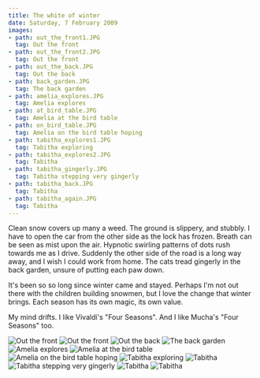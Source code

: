 ```yaml
---
title: The white of winter
date: Saturday, 7 February 2009
images:
- path: out_the_front1.JPG
  tag: Out the front
- path: out_the_front2.JPG
  tag: Out the front
- path: out_the_back.JPG
  tag: Out the back
- path: back_garden.JPG
  tag: The back garden
- path: amelia_explores.JPG
  tag: Amelia explores
- path: at_bird_table.JPG
  tag: Amelia at the bird table
- path: on_bird_table.JPG
  tag: Amelia on the bird table hoping
- path: tabitha_explores1.JPG
  tag: Tabitha exploring
- path: tabitha_explores2.JPG
  tag: Tabitha
- path: tabitha_gingerly.JPG
  tag: Tabitha stepping very gingerly
- path: tabitha_back.JPG
  tag: Tabitha
- path: tabitha_again.JPG
  tag: Tabitha
---
```

Clean snow covers up many a weed. The ground is slippery, and stubbly. I have to open the car from the other side as the lock has frozen. Breath can be seen as mist upon the air. Hypnotic swirling patterns of dots rush towards me as I drive. Suddenly the other side of the road is a long way away, and I wish I could work from home. The cats tread gingerly in the back garden, unsure of putting each paw down.

It's been so so long since winter came and stayed. Perhaps I'm not out there with the children building snowmen, but I love the change that winter brings. Each season has its own magic, its own value.

My mind drifts. I like Vivaldi's "Four Seasons". And I like Mucha's "Four Seasons" too.

![Out the front](out_the_front1.JPG)
![Out the front](out_the_front2.JPG)
![Out the back](out_the_back.JPG)
![The back garden](back_garden.JPG)
![Amelia explores](amelia_explores.JPG)
![Amelia at the bird table](at_bird_table.JPG)
![Amelia on the bird table hoping](on_bird_table.JPG)
![Tabitha exploring](tabitha_explores1.JPG)
![Tabitha](tabitha_explores2.JPG)
![Tabitha stepping very gingerly](tabitha_gingerly.JPG)
![Tabitha](tabitha_back.JPG)
![Tabitha](tabitha_again.JPG)
